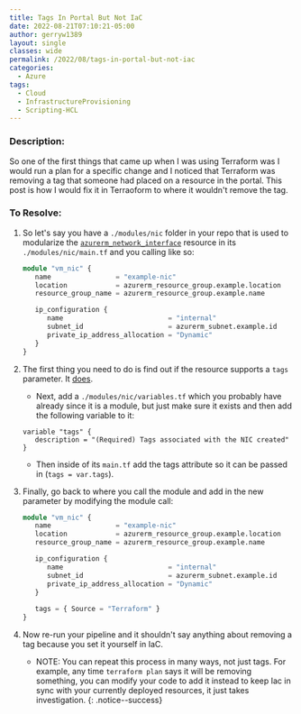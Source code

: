 ```yaml
---
title: Tags In Portal But Not IaC
date: 2022-08-21T07:10:21-05:00
author: gerryw1389
layout: single
classes: wide
permalink: /2022/08/tags-in-portal-but-not-iac
categories:
  - Azure
tags:
  - Cloud
  - InfrastructureProvisioning
  - Scripting-HCL
---
```

<!--more-->

### Description:

So one of the first things that came up when I was using Terraform was I would run a plan for a specific change and I noticed that Terraform was removing a tag that someone had placed on a resource in the portal. This post is how I would fix it in Terraoform to where it wouldn't remove the tag.

### To Resolve:

1. So let's say you have a `./modules/nic` folder in your repo that is used to modularize the [`azurerm_network_interface`](https://registry.terraform.io/providers/hashicorp/azurerm/latest/docs/resources/network_interface) resource in its `./modules/nic/main.tf` and you calling like so:

   ```terraform
   module "vm_nic" {
      name                = "example-nic"
      location            = azurerm_resource_group.example.location
      resource_group_name = azurerm_resource_group.example.name

      ip_configuration {
         name                          = "internal"
         subnet_id                     = azurerm_subnet.example.id
         private_ip_address_allocation = "Dynamic"
      }
   }
   ```

1. The first thing you need to do is find out if the resource supports a `tags` parameter. It [does](https://registry.terraform.io/providers/hashicorp/azurerm/latest/docs/resources/network_interface#tags).

   - Next, add a `./modules/nic/variables.tf` which you probably have already since it is a module, but just make sure it exists and then add the following variable to it:

   ```
   variable "tags" {
      description = "(Required) Tags associated with the NIC created"
   }
   ```

   - Then inside of its `main.tf` add the tags attribute so it can be passed in (`tags = var.tags`).

1. Finally, go back to where you call the module and add in the new parameter by modifying the module call:

   ```terraform
   module "vm_nic" {
      name                = "example-nic"
      location            = azurerm_resource_group.example.location
      resource_group_name = azurerm_resource_group.example.name

      ip_configuration {
         name                          = "internal"
         subnet_id                     = azurerm_subnet.example.id
         private_ip_address_allocation = "Dynamic"
      }
      
      tags = { Source = "Terraform" }
   }
   ```

1. Now re-run your pipeline and it shouldn't say anything about removing a tag because you set it yourself in IaC.

   - NOTE: You can repeat this process in many ways, not just tags. For example, any time `terraform plan` says it will be removing something, you can modify your code to add it instead to keep Iac in sync with your currently deployed resources, it just takes investigation.
   {: .notice--success}